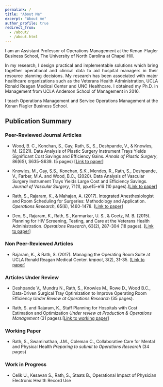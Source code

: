 ```yaml
---
permalink: /
title: "About Me"
excerpt: "About me"
author_profile: true
redirect_from:
  - /about/
  - /about.html
---
```

<p align="justify">
I am an Assistant Professor of Operations Management at the Kenan-Flagler Business School, The University of North Carolina at Chapel Hill. <br>
</p>
<p align="justify">
In my research, I design practical and implementable solutions which bring together operational and clinical data to aid hospital managers in their resource planning decisions. My research has been associated with major healthcare organizations such as the Veterans Health Administration, UCLA Ronald Reagan Medical Center and UNC Healthcare.  I obtained my Ph.D. in Management from UCLA Anderson School of Management in 2016.<br>
</p>
<p align="justify">
I teach Operations Management and Service Operations Management at the Kenan Flagler Business School.<br>
</p>

## Publication Summary



### Peer-Reviewed Journal Articles


-   Wood, B. C., Konchan, S., Gay, Rath, S., S., Deshpande, V., & Knowles, M. (2021). Data Analysis of Plastic Surgery Instrument Trays Yields Significant Cost Savings and Efficiency Gains. *Annals of Plastic Surgery*, 86(6S), S635-S639. (5 pages) \[[Link to paper](https://journals.lww.com/annalsplasticsurgery/Fulltext/2021/06005/Data_Analysis_of_Plastic_Surgery_Instrument_Trays.36.aspx?context=LatestArticles&casa_token=wjQA8par0B0AAAAA:e3EBF8Op9EiLROKEFMv5xsCY8h4tWiDNSrgnpzWKLeLnzglUSCpMxLC1aNozp8o-xT7Zfe4R8BslxmzvaxpisGHp)\]

-   Knowles, M., Gay, S.S., Konchan, S.K., Mendes, R., Rath, S., Deshpande, V., Farber, M.A. and Wood, B.C., (2020). Data Analysis of Vascular Surgery Instrument Trays Yields Large Cost and Efficiency Savings. *Journal of Vascular Surgery*, 71(1), pp.e15-e16 (10 pages).\[[Link to paper](https://www.sciencedirect.com/science/article/pii/S0741521420324678)\]

-   Rath, S., Rajaram, K., & Mahajan, A. (2017). Integrated Anesthesiologist and Room Scheduling for Surgeries: Methodology and Application. *Operations Research*, 65(6), 1460-1478. \[[Link to paper](https://pubsonline.informs.org/doi/abs/10.1287/opre.2017.1634)\]

-   Deo, S., Rajaram, K., Rath, S., Karmarkar, U. S., & Goetz, M. B. (2015). Planning for HIV Screening, Testing, and Care at the Veterans Health Administration. *Operations Research*, 63(2), 287-304 (18 pages). \[[Link to paper](https://pubsonline.informs.org/doi/abs/10.1287/opre.2015.1353)\]

### Non Peer-Reviewed Articles


-   Rajaram, K., & Rath, S. (2017). Managing the Operating Room Suite at UCLA Ronald Reagan Medical Center. *Impact*, 3(2), 31-35. \[[Link to paper](https://pubsonline.informs.org/doi/abs/10.1287/opre.2015.1353)\]


### Articles Under Review


-   Deshpande V., Mundru N., Rath, S., Knowles M., Rowe D., Wood B.C., Data-Driven Surgical Tray Optimization to Improve Operating Room Efficiency *Under Review at Operations Research* (35 pages).


-   Rath, S. and Rajaram, K., Staff Planning for Hospitals with Cost Estimation and Optimization *Under review at Production & Operations Management* (31 pages).\[[Link to working paper](https://privpapers.ssrn.com/sol3/papers.cfm?abstract_id=3241063)\]

### Working Paper


-   Rath, S., Swaminathan, J.M., Coleman C., Collaborative Care for Mental and Physical Health *Preparing to submit to Operations Research* (34 pages)

### Work in Progress


-   Celik U., Kesavan S., Rath, S., Staats B., Operational Impact of Physician Electronic Health Record Use



